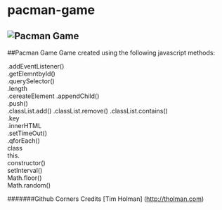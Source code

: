 # pacman-game
![Pacman Game](https://i.imgur.com/vCcoXZ5.png)
---
##Pacman Game
Game created using the following javascript methods:  

.addEventListener()     
.getElemntbyId()          
.querySelector()          
.length             
.cereateElement
.appendChild()     
.push()          
.classList.add() 
.classList.remove()
.classList.contains()        
.key             
.innerHTML     
.setTimeOut()          
.qforEach()          
class             
this.     
constructor()          
setInterval()          
Math.floor()             
Math.random()    


#######Github Corners Credits
[Tim Holman] (http://tholman.com)
